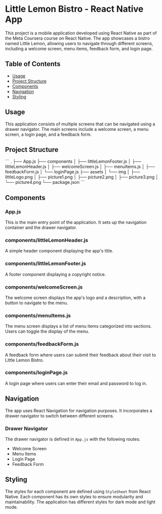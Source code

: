 # Little Lemon Bistro - React Native App

This project is a mobile application developed using React Native as part of the Meta Coursera course on React Native. The app showcases a bistro named Little Lemon, allowing users to navigate through different screens, including a welcome screen, menu items, feedback form, and login page.

## Table of Contents

- [Usage](#usage)
- [Project Structure](#project-structure)
- [Components](#components)
- [Navigation](#navigation)
- [Styling](#styling)

## Usage

This application consists of multiple screens that can be navigated using a drawer navigator. The main screens include a welcome screen, a menu screen, a login page, and a feedback form.

## Project Structure

\```
.
├── App.js
├── components
│   ├── littleLemonFooter.js
│   ├── littleLemonHeader.js
│   ├── welcomeScreen.js
│   ├── menuItems.js
│   ├── feedbackForm.js
│   └── loginPage.js
├── assets
│   └── img
│       ├── littleLogo.png
│       ├── picture1.png
│       ├── picture2.png
│       ├── picture3.png
│       └── picture4.png
└── package.json
\```

## Components

### App.js

This is the main entry point of the application. It sets up the navigation container and the drawer navigator.

### components/littleLemonHeader.js

A simple header component displaying the app's title.

### components/littleLemonFooter.js

A footer component displaying a copyright notice.

### components/welcomeScreen.js

The welcome screen displays the app's logo and a description, with a button to navigate to the menu.

### components/menuItems.js

The menu screen displays a list of menu items categorized into sections. Users can toggle the display of the menu.

### components/feedbackForm.js

A feedback form where users can submit their feedback about their visit to Little Lemon Bistro.

### components/loginPage.js

A login page where users can enter their email and password to log in.

## Navigation

The app uses React Navigation for navigation purposes. It incorporates a drawer navigator to switch between different screens.

### Drawer Navigator

The drawer navigator is defined in `App.js` with the following routes:
- Welcome Screen
- Menu Items
- Login Page
- Feedback Form

## Styling

The styles for each component are defined using `StyleSheet` from React Native. Each component has its own styles to ensure modularity and maintainability. The application has different styles for dark mode and light mode.

